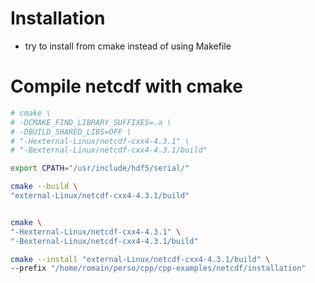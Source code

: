 # Installation

 * try to install from cmake instead of using Makefile


# Compile netcdf with cmake

```sh
# cmake \
# -DCMAKE_FIND_LIBRARY_SUFFIXES=.a \
# -DBUILD_SHARED_LIBS=OFF \
# "-Hexternal-Linux/netcdf-cxx4-4.3.1" \
# "-Bexternal-Linux/netcdf-cxx4-4.3.1/build"

export CPATH="/usr/include/hdf5/serial/"

cmake --build \
"external-Linux/netcdf-cxx4-4.3.1/build"


cmake \
"-Hexternal-Linux/netcdf-cxx4-4.3.1" \
"-Bexternal-Linux/netcdf-cxx4-4.3.1/build"

cmake --install "external-Linux/netcdf-cxx4-4.3.1/build" \
--prefix "/home/romain/perso/cpp/cpp-examples/netcdf/installation"

```
